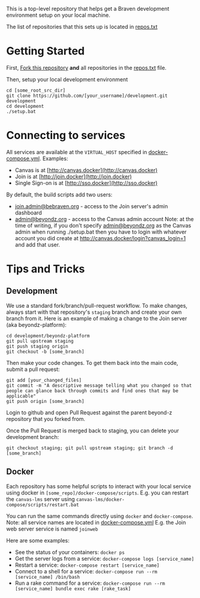 This is a top-level repository that helps get a Braven development
environment setup on your local machine.

The list of repositories that this sets up is located in [repos.txt](repos.txt)

# Getting Started
First, [Fork this repository](https://github.com/beyond-z/development#fork-destination-box) **and** all repositories in the [repos.txt](repos.txt) file.

Then, setup your local development environment
 ```Shell 
cd [some_root_src_dir]
git clone https://github.com/[your_username]/development.git development
cd development
./setup.bat
```

# Connecting to services
All services are available at the ```VIRTUAL_HOST``` specified in
[docker-compose.yml](docker-compose.yml).  Examples:
* Canvas is at [http://canvas.docker](http://canvas.docker)
* Join is at [http://join.docker](http://join.docker)
* Single Sign-on is at [http://sso.docker](http://sso.docker)

By default, the build scripts add two users:
* join.admin@bebraven.org - access to the Join server's admin dashboard
* admin@beyondz.org - access to the Canvas admin account
   Note: at the time of writing, if you don't specify admin@beyondz.org
   as the Canvas admin when running ./setup.bat then you have to login with
   whatever account you did create at
   http://canvas.docker/login?canvas_login=1 and add that user.

# Tips and Tricks
## Development
We use a standard fork/branch/pull-request workflow. To make changes,
always start with that repository's ```staging``` branch and create your
own branch from it.  Here is an example of making a change to the Join
server (aka beyondz-platform):
```Shell
cd development/beyondz-platform
git pull upstream staging
git push staging origin
git checkout -b [some_branch]
```

Then make your code changes.  To get them back into the main code,
submit a pull request:

```Shell
git add [your_changed_files]
git commit -m "A descriptive message telling what you changed so that
people can glance back through commits and find ones that may be
applicable"
git push origin [some_branch]
```

Login to github and open Pull Request against the parent beyond-z
repository that you forked from.

Once the Pull Request is merged back to staging, you can delete your
development branch:
```Shell
git checkout staging; git pull upstream staging; git branch -d
[some_branch]
```
## Docker
Each repository has some helpful scripts to interact with your local
service using docker in ```[some_repo]/docker-compose/scripts```.  E.g.
you can restart the ```canvas-lms``` server using ```canvas-lms/docker-compose/scripts/restart.bat```

You can run the same commands directly using ```docker``` and ```docker-compose```.
Note: all service names are located in [docker-compose.yml](docker-compose.yml) E.g. the Join web server service is named ```joinweb```

Here are some examples:
* See the status of your containers: ```docker ps```
* Get the server logs from a service: ```docker-compose logs
  [service_name]```
* Restart a service: ```docker-compose restart [service_name]```
* Connect to a shell for a service: ```docker-compose run --rm
  [service_name] /bin/bash```
* Run a rake command for a service: ```docker-compose run --rm
  [service_name] bundle exec rake [rake_task]```
